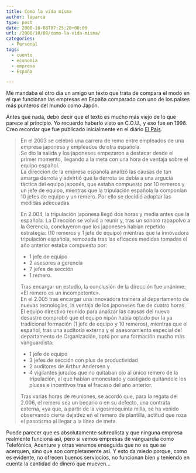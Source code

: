 ```yaml
---
title: Como la vida misma
author: laparca
type: post
date: 2008-10-08T07:25:20+00:00
url: /2008/10/08/como-la-vida-misma/
categories:
  - Personal
tags:
  - cuento
  - economia
  - empresa
  - España

---
```

Me mandaba el otro día un amigo un texto que trata de compara el modo en el que funcionan las empresas en España comparado con uno de los paises más punteros del mundo como Japón.

Antes que nada, debo decir que el texto es mucho más viejo de lo que parece al principio. Yo recuerdo haberlo visto en C.O.U., y eso fue en 1998. Creo recordar que fue publicado inicialmente en el diário <a title="Versión electrónica de el diário El País" href="http://www.elpais.es/" target="_blank">El País</a>.

> En el 2003 se celebró una carrera de remo entre empleados de una empresa japonesa y empleados de otra española.  
> Se dio la salida y los japoneses empezaron a destacar desde el primer momento, llegando a la meta con una hora de ventaja sobre el equipo español.  
> La dirección de la empresa española analizó las causas de tan amarga derrota y advirtió que la derrota se debía a una argucia táctica del equipo japonés, que estaba compuesto por 10 remeros y un jefe de equipo, mientras que la tripulación española la componían 10 jefes de equipo y un remero. Por ello se decidió adoptar las medidas adecuadas.
> 
> En 2.004, la tripulación japonesa llegó dos horas y media antes que la española. La Dirección se volvió a reunir y, tras un sonoro rapapolvo a la Gerencia, concluyeron que los japoneses habían repetido estrategia: (10 remeros y 1 jefe de equipo) mientras que la innovadora tripulación española, remozada tras las eficaces medidas tomadas el año anterior estaba compuesta por:
> 
>   * 1 jefe de equipo
>   * 2 asesores a gerencia
>   * 7 jefes de sección
>   * 1 remero.
> 
> Tras encargar un estudio, la conclusión de la dirección fue unánime: «El remero es un incompetente».  
> En el 2.005 tras encargar una innovadora trainera al departamento de nuevas tecnologías, la ventaja de los japoneses fue de cuatro horas. El equipo directivo reunido para analizar las causas del nuevo desastre comprobó que el equipo nipón había optado por la ya tradicional formación (1 jefe de equipo y 10 remeros), mientras que el español, tras una auditoría externa y el asesoramiento especial del departamento de Organización, optó por una formación mucho más vanguardista:
> 
>   * 1 jefe de equipo
>   * 3 jefes de sección con plus de productividad
>   * 2 auditores de Arthur Andersen y
>   * 4 vigilantes jurados que no quitaban ojo al único remero de la tripulación, al que habían amonestado y castigado quitándole los pluses e incentivos tras el fracaso del año anterior.
> 
> Tras varias horas de reuniones, se acordó que, para la regata del 2.006, el remero sea un becario o en su defecto, una contrata externa, «ya que, a partir de la vigesimoquinta milla, se ha venido observando cierta dejadez en el remero de plantilla, actitud que roza el pasotismo al llegar a la línea de meta.

Puede parecer que es absolutamente subrealista y que ninguna empresa realmente funciona así, pero si vemos empresas de vanguardia como Telefónica, Acenture y otras veremos enseguida que no es que se acerquen, sino que son completamente así. Y esto da miedo porque, como es evidente, no ofrecen buenos serviocios, no funcionan bien y teniendo en cuenta la cantidad de dinero que mueven&#8230;